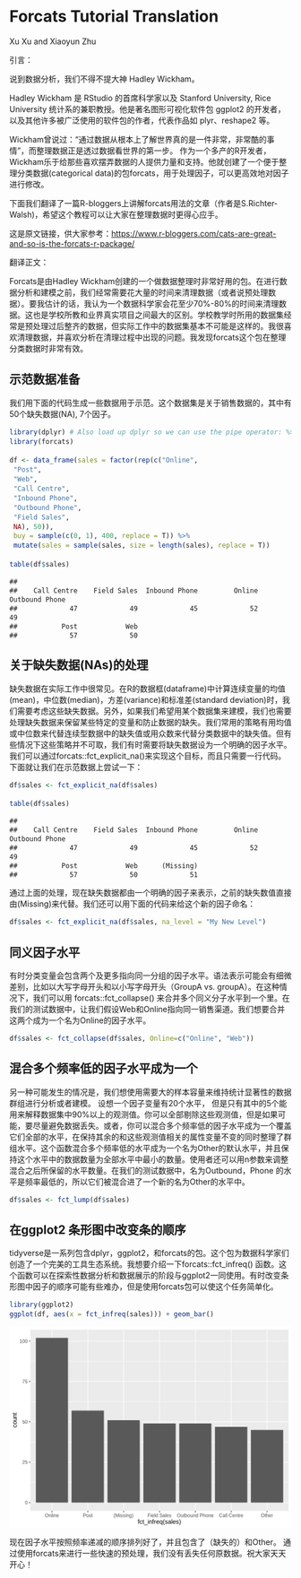 
# Forcats Tutorial Translation

Xu Xu and Xiaoyun Zhu








引言：

说到数据分析，我们不得不提大神 Hadley Wickham。

Hadley Wickham 是 RStudio 的首席科学家以及 Stanford University, Rice University 统计系的兼职教授。他是著名图形可视化软件包 ggplot2 的开发者，以及其他许多被广泛使用的软件包的作者，代表作品如 plyr、reshape2 等。

Wickham曾说过：“通过数据从根本上了解世界真的是一件非常，非常酷的事情”，而整理数据正是透过数据看世界的第一步。 作为一个多产的R开发者，Wickham乐于给那些喜欢摆弄数据的人提供力量和支持。他就创建了一个便于整理分类数据(categorical data)的包forcats，用于处理因子，可以更高效地对因子进行修改。

下面我们翻译了一篇R-bloggers上讲解forcats用法的文章（作者是S.Richter-Walsh)，希望这个教程可以让大家在整理数据时更得心应手。

这是原文链接，供大家参考：https://www.r-bloggers.com/cats-are-great-and-so-is-the-forcats-r-package/


翻译正文：

Forcats是由Hadley Wickham创建的一个做数据整理时非常好用的包。在进行数据分析和建模之前，我们经常需要花大量的时间来清理数据（或者说预处理数据）。要我估计的话，我认为一个数据科学家会花至少70%-80%的时间来清理数据。这也是学校所教和业界真实项目之间最大的区别。学校教学时所用的数据集经常是预处理过后整齐的数据，但实际工作中的数据集基本不可能是这样的。我很喜欢清理数据，并喜欢分析在清理过程中出现的问题。我发现forcats这个包在整理分类数据时非常有效。

## 示范数据准备

我们用下面的代码生成一些数据用于示范。这个数据集是关于销售数据的，其中有50个缺失数据(NA), 7个因子。


```r
library(dplyr) # Also load up dplyr so we can use the pipe operator: %>%
library(forcats)

df <- data_frame(sales = factor(rep(c("Online",
 "Post",
 "Web",
 "Call Centre",
 "Inbound Phone",
 "Outbound Phone",
 "Field Sales",
 NA), 50)),
 buy = sample(c(0, 1), 400, replace = T)) %>%
 mutate(sales = sample(sales, size = length(sales), replace = T))

table(df$sales)
```

```
## 
##    Call Centre    Field Sales  Inbound Phone         Online Outbound Phone 
##             47             49             45             52             49 
##           Post            Web 
##             57             50
```

## 关于缺失数据(NAs)的处理

缺失数据在实际工作中很常见。在R的数据框(dataframe)中计算连续变量的均值(mean)，中位数(median)，方差(variance)和标准差(standard deviation)时，我们需要考虑这些缺失数据。另外，如果我们希望用某个数据集来建模，我们也需要处理缺失数据来保留某些特定的变量和防止数据的缺失。我们常用的策略有用均值或中位数来代替连续型数据中的缺失值或用众数来代替分类数据中的缺失值。但有些情况下这些策略并不可取，我们有时需要将缺失数据设为一个明确的因子水平。我们可以通过forcats::fct_explicit_na()来实现这个目标，而且只需要一行代码。下面就让我们在示范数据上尝试一下：



```r
df$sales <- fct_explicit_na(df$sales)

table(df$sales)
```

```
## 
##    Call Centre    Field Sales  Inbound Phone         Online Outbound Phone 
##             47             49             45             52             49 
##           Post            Web      (Missing) 
##             57             50             51
```

通过上面的处理，现在缺失数据都由一个明确的因子来表示，之前的缺失数值直接由(Missing)来代替。我们还可以用下面的代码来给这个新的因子命名：

```r
df$sales <- fct_explicit_na(df$sales, na_level = "My New Level")
```

## 同义因子水平

有时分类变量会包含两个及更多指向同一分组的因子水平。语法表示可能会有细微差别，比如以大写字母开头和以小写字母开头（GroupA vs. groupA）。在这种情况下，我们可以用 forcats::fct_collapse() 来合并多个同义分子水平到一个里。在我们的测试数据中，让我们假设Web和Online指向同一销售渠道。我们想要合并这两个成为一个名为Online的因子水平。


```r
df$sales <- fct_collapse(df$sales, Online=c("Online", "Web"))
```

## 混合多个频率低的因子水平成为一个

另一种可能发生的情况是，我们想使用需要大的样本容量来维持统计显著性的数据群组进行分析或者建模。 设想一个因子变量有20个水平， 但是只有其中的5个能用来解释数据集中90%以上的观测值。你可以全部剔除这些观测值，但是如果可能，要尽量避免数据丢失。或者，你可以混合多个频率低的因子水平成为一个覆盖它们全部的水平，在保持其余的和这些观测值相关的属性变量不变的同时整理了群组水平。这个函数混合多个频率低的水平成为一个名为Other的默认水平，并且保持这个水平中的数据数量为全部水平中最小的数量。使用者还可以用n参数来调整混合之后所保留的水平数量。在我们的测试数据中，名为Outbound，Phone 的水平是频率最低的，所以它们被混合进了一个新的名为Other的水平中。


```r
df$sales <- fct_lump(df$sales)
```

## 在ggplot2 条形图中改变条的顺序

tidyverse是一系列包含dplyr，ggplot2，和forcats的包。这个包为数据科学家们创造了一个完美的工具生态系统。我想要介绍一下forcats::fct_infreq() 函数。这个函数可以在探索性数据分析和数据展示的阶段与ggplot2一同使用。有时改变条形图中因子的顺序可能有些难办，但是使用forcats包可以使这个任务简单化。


```r
library(ggplot2)
ggplot(df, aes(x = fct_infreq(sales))) + geom_bar()
```

<img src="forcats_tutorial_translation_files/figure-html/unnamed-chunk-8-1.png" width="672" style="display: block; margin: auto;" />

现在因子水平按照频率递减的顺序排列好了，并且包含了（缺失的）和Other。 通过使用forcats来进行一些快速的预处理，我们没有丢失任何原数据。祝大家天天开心！

